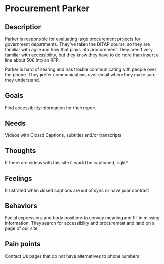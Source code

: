 # Procurement Parker

## Description
Parker is responsible for evaluating large procurement projects for government departments. They've taken the DITAP course, so they are familiar with agile and how that plays into procurement. They aren't very familiar with accessibility, but they know they have to do more than insert a line about 508 into an RFP.

Parker is hard of hearing and has trouble communicating with people over the phone. They prefer communications over email where they make sure they understand. 

## Goals
Find accessibility information for their report

## Needs
Videos with Closed Captions, subtitles and/or transcripts

## Thoughts
If there are videos with this site it would be captioned, right? 

## Feelings
Frustrated when closed captions are out of sync or have poor contrast

## Behaviors
Facial expressions and body positions to convey meaning and fill in missing information. They search for accessibility and procurement and land on a page of our site

## Pain points
Contact Us pages that do not have alternatives to phone numbers
